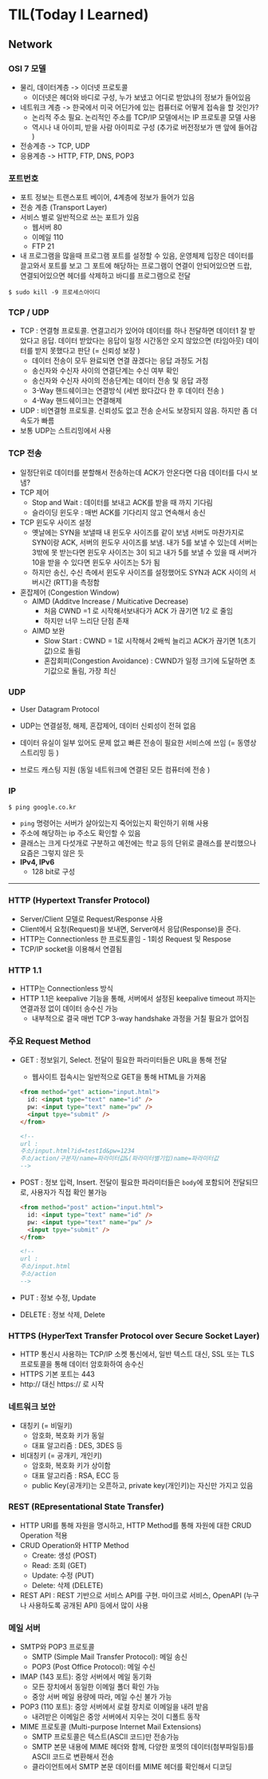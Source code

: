# TIL(Today I Learned)

## Network

### OSI 7 모델

- 물리, 데이터계층 -> 이더넷 프로토콜
  - 이더넷은 헤더와 바디로 구성, 누가 보냈고 어디로 받았냐의 정보가 들어있음 
- 네트워크 계층 -> 한국에서 미국 어딘가에 있는 컴퓨터로 어떻게 접속을 할 것인가?
  - 논리적 주소 필요. 논리적인 주소를 TCP/IP 모델에서는 IP 프로토콜 모델 사용 
  - 역시나 내 아이피, 받을 사람 아이피로 구성 (추가로 버전정보가 맨 앞에 들어감 )
- 전송계층 -> TCP, UDP
- 응용계층 -> HTTP, FTP, DNS, POP3 



### 포트번호 

- 포트 정보는 트랜스포트 베이어, 4계층에 정보가 들어가 있음
- 전송 계층 (Transport Layer)
- 서비스 별로 일반적으로 쓰는 포트가 있음
  - 웹서버 80
  - 이메일 110
  - FTP 21 
- 내 프로그램을 많을때 프로그램 포트를 설정할 수 있음, 운영체제 입장은 데이터를 끌고와서 포트를 보고 그 포트에 해당하는 프로그램이 연결이 안되어있으면 드랍, 연결되어있으면 헤더를 삭제하고 바디를 프로그램으로 전달 

```shell
$ sudo kill -9 프로세스아이디 
```





### TCP / UDP

- TCP : 연결형 프로토콜. 연결고리가 있어야 데이터를 하나 전달하면 데이터1 잘 받았다고 응답. 데이터 받았다는 응답이 일정 시간동안 오지 않았으면 (타임아웃) 데이터를 받지 못했다고 판단 (= 신뢰성 보장 )
  - 데이터 전송이 모두 완료되면 연결 끊겠다는 응답 과정도 거침 
  - 송신자와 수신자 사이의 연결단계는 수신 여부 확인
  - 송신자와 수신자 사이의 전송단계는 데이터 전송 및 응답 과정 
  - 3-Way 핸드쉐이크는 연결방식 (세번 왔다갔다 한 후 데이터 전송 )
  - 4-Way 핸드쉐이크는 연결해제 
- UDP : 비연결형 프로토콜. 신뢰성도 없고 전송 순서도 보장되지 않음. 하지만 좀 더 속도가 빠름
- 보통 UDP는 스트리밍에서 사용 



### TCP 전송 

- 일정단위로 데이터를 분할해서 전송하는데 ACK가 안온다면 다음 데이터를 다시 보냄? 
- TCP 제어 
  - Stop and Wait : 데이터를 보내고 ACK를 받을 때 까지 기다림 
  - 슬라이딩 윈도우 : 매번 ACK를 기다리지 않고 연속해서 송신
- TCP 윈도우 사이즈 설정
  -  옛날에는 SYN을 보낼때 내 윈도우 사이즈를 같이 보냄 서버도 마찬가지로 SYN이랑 ACK, 서버의 윈도우 사이즈를 보냄. 내가 5를 보낼 수 있는데 서버는 3밖에 못 받는다면 윈도우 사이즈는 3이 되고 내가 5를 보낼 수 있을 때 서버가 10을 받을 수 있다면 윈도우 사이즈는 5가 됨 
  - 하지만 송신, 수신 측에서 윈도우 사이즈를 설정했어도 SYN과 ACK 사이의 서버시간 (RTT)을 측정함 
- 혼잡제어 (Congestion Window)
  - AIMD (Additve Increase / Muiticative Decrease)
    - 처음 CWND =1 로 시작해서보내다가 ACK 가 끊기면 1/2 로 줄임
    - 하지만 너무 느리단 단점 존재 
  - AIMD 보완
    - Slow Start : CWND = 1로 시작해서 2배씩 늘리고 ACK가 끊기면 1(초기값)으로 돌림
    - 혼잡회피(Congestion Avoidance) : CWND가 일정 크기에 도달하면 초기값으로 돌림, 가장 최신 

### UDP

- User Datagram Protocol 

- UDP는 연결설정, 해제, 혼잡제어, 데이터 신뢰성이 전혀 없음

- 데이터 유실이 일부 있어도 문제 없고 빠른 전송이 필요한 서비스에 쓰임 (= 동영상 스트리밍 등 )

- 브로드 캐스팅 지원 (동일 네트워크에 연결된 모든 컴퓨터에 전송 )

  

### IP

```shell
$ ping google.co.kr 
```

- `ping` 명령어는 서버가 살아있는지 죽어있는지 확인하기 위해 사용 
- 주소에 해당하는 ip 주소도 확인할 수 있음 
- 클래스는 크게 다섯개로 구분하고 예전에는 학교 등의 단위로 클래스를 분리했으나 요즘은 그렇지 않은 듯 
- **IPv4, IPv6**
  - 128 bit로 구성 

-------------

### HTTP (Hypertext Transfer Protocol)

- Server/Client 모델로 Request/Response 사용
- Client에서 요청(Request)을 보내면, Server에서 응답(Response)을 준다.
- HTTP는 Connectionless 한 프로토콜임 - 1회성 Request 및 Respose
- TCP/IP socket을 이용해서 연결됨

### HTTP 1.1

- HTTP는 Connectionless 방식
- HTTP 1.1은 keepalive 기능을 통해, 서버에서 설정된 keepalive timeout 까지는 연결과정 없이 데이터 송수신 가능
  - 내부적으로 결국 매번 TCP 3-way handshake 과정을 거칠 필요가 없어짐

### 주요 Request Method

- GET : 정보읽기, Select. 전달이 필요한 파라미터들은 URL을 통해 전달

  - 웹사이트 접속시는 일반적으로 GET을 통해 HTML을 가져옴 

  ```html
  <from method="get" action="input.html">
  	id: <input type="text" name="id" />
    pw: <input type="text" name="pw" />
    <input tpye="submit" />
  </from>
  
  <!-- 
  url :
  주소/input.html?id=testId&pw=1234 
  주소/action/구분자/name=파라미터값&(파라미터별기입)name=파라미터값
  -->
  ```

- POST : 정보 입력, Insert. 전달이 필요한 파라미터들은 `body`에 포함되어 전달되므로, 사용자가 직접 확인 불가능

  ```html
  <from method="post" action="input.html">
    id: <input type="text" name="id" />
    pw: <input type="text" name="pw" />
    <input tpye="submit" />
  </from>
  
  <!-- 
  url :
  주소/input.html
  주소/action
  -->
  ```

- PUT : 정보 수정, Update

- DELETE : 정보 삭제, Delete

### HTTPS (HyperText Transfer Protocol over Secure Socket Layer)

- HTTP 통신시 사용하는 TCP/IP 소켓 통신에서, 일반 텍스트 대신, SSL 또는 TLS 프로토콜을 통해 데이터 암호화하여 송수신
- HTTPS 기본 포트는 443
- http:// 대신 https:// 로 시작

### 네트워크 보안

- 대칭키 (= 비밀키)
  - 암호화, 복호화 키가 동일
  - 대표 알고리즘 : DES, 3DES 등 
- 비대칭키 (= 공개키, 개인키)
  - 암호화, 복호화 키가 상이함 
  - 대표 알고리즘 : RSA, ECC 등
  - public Key(공개키)는 오픈하고, private key(개인키)는 자신만 가지고 있음

### REST (REpresentational State Transfer)

- HTTP URI를 통해 자원을 명시하고, HTTP Method를 통해 자원에 대한 CRUD
  Operation 적용
- CRUD Operation와 HTTP Method
  - Create: 생성 (POST)
  - Read: 조회 (GET)
  - Update: 수정 (PUT)
  - Delete: 삭제 (DELETE)
- REST API : REST 기반으로 서비스 API를 구현. 마이크로 서비스, OpenAPI (누구나 사용하도록 공개된 API) 등에서 많이 사용

### 메일 서버

- SMTP와 POP3 프로토콜
  - SMTP (Simple Mail Transfer Protocol): 메일 송신
  - POP3 (Post Office Protocol): 메일 수신 
- IMAP (143 포트): 중앙 서버에서 메일 동기화
  - 모든 장치에서 동일한 이메일 폴더 확인 가능
  - 중앙 서버 메일 용량에 따라, 메일 수신 불가 가능
- POP3 (110 포트): 중앙 서버에서 로컬 장치로 이메일을 내려 받음
  - 내려받은 이메일은 중앙 서버에서 지우는 것이 디폴트 동작
- MIME 프로토콜 (Multi-purpose Internet Mail Extensions)
  - SMTP 프로토콜은 텍스트(ASCII 코드)만 전송가능
  - SMTP 본문 내용에 MIME 헤더와 함께, 다양한 포멧의 데이터(첨부파일등)를 ASCII 코드로 변환해서 전송
  - 클라이언트에서 SMTP 본문 데이터를 MIME 헤더를 확인해서 디코딩